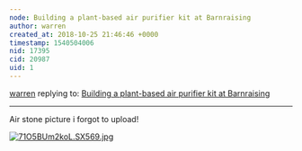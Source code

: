 ```yaml
---
node: Building a plant-based air purifier kit at Barnraising
author: warren
created_at: 2018-10-25 21:46:46 +0000
timestamp: 1540504006
nid: 17395
cid: 20987
uid: 1
---
```




[warren](../profile/warren) replying to: [Building a plant-based air purifier kit at Barnraising](../notes/warren/10-25-2018/building-a-plant-based-air-purifier-kit-at-barnraising)

----
Air stone picture i forgot to upload!


[![71O5BUm2koL._SX569_.jpg](/i/27268)](/i/27268)

